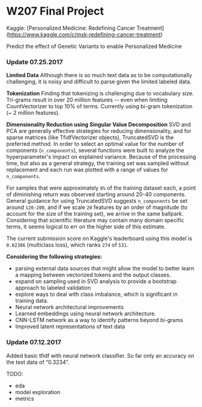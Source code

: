 # W207 Final Project

Kaggle: [Personalized Medicine: Redefining Cancer Treatment] (https://www.kaggle.com/c/msk-redefining-cancer-treatment)

Predict the effect of Genetic Variants to enable Personalized Medicine

### Update 07.25.2017

**Limited Data**
Although there is so much text data as to be computationally challenging, it is noisy and difficult to parse given the limited labeled data.

**Tokenization**
Finding that tokenizing is challenging due to vocabulary size. Tri-grams result in over 20 million features -- even when limiting CountVectorizer to top 10% of terms. Currently using bi-gram tokenization (~ 2 million features).

**Dimensionality Reduction using Singular Value Decomposition**
SVD and PCA are generally effective strategies for reducing dimensionality, and for sparse matrices (like TfidfVectorizer objects), TruncatedSVD is the preferred method. In order to select an optimal value for the number of components (`n_components`), several functions were built to analyze the hyperparameter's impact on explained variance. Because of the processing time, but also as a general strategy, the training set was sampled without replacement and each run was plotted with a range of values for `n_components`.

For samples that were approximately `8%` of the training dataset each, a point of diminishing return was observed starting around 20-40 components.  General guidance for using TruncatedSVD suggests `n_components` be set around `120-200`, and if we scale `20` features by an order of magnitude (to account for the size of the training set), we arrive in the same ballpark. Considering that scientific literature may contain many domain specific terms, it seems logical to err on the higher side of this estimate.

The current submission score on Kaggle's leaderboard using this model is `0.82386` (multiclass loss), which ranks `274` of `531`.

**Considering the following strategies:**

- parsing external data sources that might allow the model to better learn a mapping between vectorized tokens and the output classes.
- expand on sampling used in SVD analysis to provide a bootstrap approach to labeled validation
- explore ways to deal with class imbalance, which is significant in training data.
- Neural network architectural improvements
- Learned embeddings using neural network architecture.
- CNN-LSTM network as a way to identify patterns beyond bi-grams
- Improved latent representations of text data


### Update 07.12.2017
Added basic tfidf with neural network classifier. So far only an accuracy on the test data of “0.3234”.

TODO:

- eda
- model exploration
- metrics
